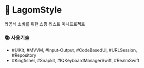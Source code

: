 # 📕 LagomStyle
라곰식 소비를 위한 쇼핑 리스트 미니프로젝트

### 📚 사용기술
- #UIKit, #MVVM, #Input-Output, #CodeBasedUI, #URLSession, #Repository
- #Kingfisher, #Snapkit, #IQKeyboardManagerSwift, #RealmSwift
